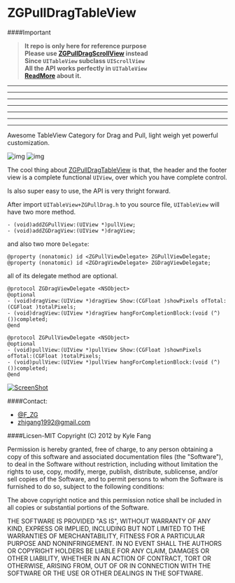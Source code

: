 ZGPullDragTableView
===================


####Important

>**It repo is only here for reference purpose**    
>**Please use [ZGPullDragScrollView](https://github.com/zhigang1992/ZGPullDragScrollView) instead**    
>**Since `UITableView` subclass `UIScrollView`**    
>**All the API works perfectly in `UITableView`**    
>**[ReadMore](https://github.com/zhigang1992/ZGPullDragTableView/issues/1) about it.**    

--------------------
--------------------
--------------------
--------------------
--------------------
--------------------
--------------------



Awesome TableView Category for Drag and Pull, light weigh yet powerful customization.

![img](https://raw.github.com/zhigang1992/ZGPullDragTableView/master/ScreenShots/Screen%20Shot%202013-02-26%20at%203.23.23%20PM.png)
![img](https://raw.github.com/zhigang1992/ZGPullDragTableView/master/ScreenShots/Screen%20Shot%202013-02-26%20at%203.23.44%20PM.png)


The cool thing about [ZGPullDragTableView][] is that, the header and the footer view is a complete functional `UIView`,
over which you have complete control.

Is also super easy to use, the API is very thright forward.    


After import `UITableView+ZGPullDrag.h` to you source file, `UITableView` will have two more method.

```
- (void)addZGPullView:(UIView *)pullView;
- (void)addZGDragView:(UIView *)dragView;
```

and also two more `Delegate`:

```
@property (nonatomic) id <ZGPullViewDelegate> ZGPullViewDelegate;
@property (nonatomic) id <ZGDragViewDelegate> ZGDragViewDelegate;
```

all of its delegate method are optional.

```
@protocol ZGDragViewDelegate <NSObject>
@optional
- (void)dragView:(UIView *)dragView Show:(CGFloat )showPixels ofTotal:(CGFloat )totalPixels;
- (void)dragView:(UIView *)dragView hangForCompletionBlock:(void (^)())completed;
@end

@protocol ZGPullViewDelegate <NSObject>
@optional
- (void)pullView:(UIView *)pullView Show:(CGFloat )shownPixels ofTotal:(CGFloat )totalPixels;
- (void)pullView:(UIView *)pullView hangForCompletionBlock:(void (^)())completed;
@end
```

[![ScreenShot](https://raw.github.com/zhigang1992/ZGPullDragTableView/master/ScreenShots/Screen%20Shot%202013-02-26%20at%203.30.47%20PM.png)](http://youtu.be/1LU7k563Cmo)


[ZGPullDragTableView]: https://github.com/zhigang1992/ZGPullDragTableView


####Contact:
  * [@F_ZG](http://twitter.com/F_ZG)
  * zhigang1992@gmail.com


####Licsen-MIT
Copyright (C) 2012 by Kyle Fang

Permission is hereby granted, free of charge, to any person obtaining a copy
of this software and associated documentation files (the "Software"), to deal
in the Software without restriction, including without limitation the rights
to use, copy, modify, merge, publish, distribute, sublicense, and/or sell
copies of the Software, and to permit persons to whom the Software is
furnished to do so, subject to the following conditions:

The above copyright notice and this permission notice shall be included in
all copies or substantial portions of the Software.

THE SOFTWARE IS PROVIDED "AS IS", WITHOUT WARRANTY OF ANY KIND, EXPRESS OR
IMPLIED, INCLUDING BUT NOT LIMITED TO THE WARRANTIES OF MERCHANTABILITY,
FITNESS FOR A PARTICULAR PURPOSE AND NONINFRINGEMENT. IN NO EVENT SHALL THE
AUTHORS OR COPYRIGHT HOLDERS BE LIABLE FOR ANY CLAIM, DAMAGES OR OTHER
LIABILITY, WHETHER IN AN ACTION OF CONTRACT, TORT OR OTHERWISE, ARISING FROM,
OUT OF OR IN CONNECTION WITH THE SOFTWARE OR THE USE OR OTHER DEALINGS IN
THE SOFTWARE.
